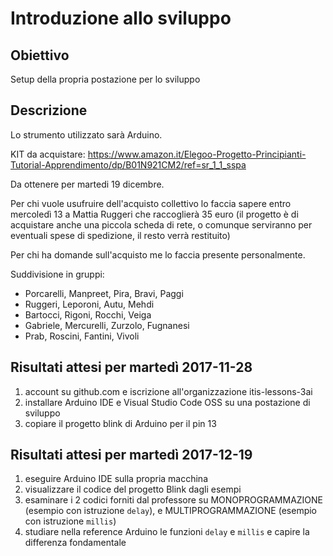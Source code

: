 # Introduzione allo sviluppo

## Obiettivo

Setup della propria postazione per lo sviluppo

## Descrizione

Lo strumento utilizzato sarà Arduino.

KIT da acquistare: https://www.amazon.it/Elegoo-Progetto-Principianti-Tutorial-Apprendimento/dp/B01N921CM2/ref=sr_1_1_sspa

Da ottenere per martedi 19 dicembre.

Per chi vuole usufruire dell'acquisto collettivo lo faccia sapere entro
mercoledì 13 a Mattia Ruggeri che raccoglierà 35 euro (il progetto è di acquistare anche una piccola scheda di rete, o comunque serviranno per eventuali spese di spedizione, il resto verrà restituito)

Per chi ha domande sull'acquisto me lo faccia presente personalmente.

Suddivisione in gruppi:

* Porcarelli, Manpreet, Pira, Bravi, Paggi
* Ruggeri, Leporoni, Autu, Mehdi
* Bartocci, Rigoni, Rocchi, Veiga
* Gabriele, Mercurelli, Zurzolo, Fugnanesi
* Prab, Roscini, Fantini, Vivoli

## Risultati attesi per martedì 2017-11-28

1. account su github.com e iscrizione all'organizzazione itis-lessons-3ai
2. installare Arduino IDE e Visual Studio Code OSS su una postazione di sviluppo
3. copiare il progetto blink di Arduino per il pin 13

## Risultati attesi per martedì 2017-12-19

1. eseguire Arduino IDE sulla propria macchina
2. visualizzare il codice del progetto Blink dagli esempi
3. esaminare i 2 codici forniti dal professore su MONOPROGRAMMAZIONE (esempio con istruzione `delay`), e MULTIPROGRAMMAZIONE (esempio con istruzione `millis`)
4. studiare nella reference Arduino le funzioni `delay` e `millis` e capire la differenza fondamentale





